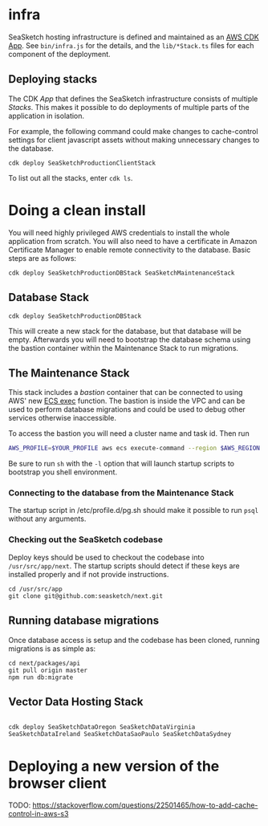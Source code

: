 # infra

SeaSketch hosting infrastructure is defined and maintained as an [AWS CDK App](https://docs.aws.amazon.com/cdk/latest/guide/home.html). See `bin/infra.js` for the details, and the `lib/*Stack.ts` files for each component of the deployment.

## Deploying stacks

The CDK _App_ that defines the SeaSketch infrastructure consists of multiple _Stacks_. This makes it possible to do deployments of multiple parts of the application in isolation.

For example, the following command could make changes to cache-control settings for client javascript assets without making unnecessary changes to the database.

```
cdk deploy SeaSketchProductionClientStack
```

To list out all the stacks, enter `cdk ls`.

# Doing a clean install

You will need highly privileged AWS credentials to install the whole application from scratch. You will also need to have a certificate in Amazon Certificate Manager to enable remote connectivity to the database. Basic steps are as follows:

```
cdk deploy SeaSketchProductionDBStack SeaSketchMaintenanceStack
```

## Database Stack

```
cdk deploy SeaSketchProductionDBStack
```

This will create a new stack for the database, but that database will be empty. Afterwards you will need to bootstrap the database schema using the bastion container within the Maintenance Stack to run migrations.

## The Maintenance Stack

This stack includes a _bastion_ container that can be connected to using AWS' new [ECS exec](https://docs.aws.amazon.com/AmazonECS/latest/developerguide/ecs-exec.html) function. The bastion is inside the VPC and can be used to perform database migrations and could be used to debug other services otherwise inaccessible.

To access the bastion you will need a cluster name and task id. Then run

```sh
AWS_PROFILE=$YOUR_PROFILE aws ecs execute-command --region $AWS_REGION --cluster $CLUSTER_ID --task $TASK_ID --container Default --command "/bin/sh -l" --interactive
```

Be sure to run `sh` with the `-l` option that will launch startup scripts to bootstrap you shell environment.

### Connecting to the database from the Maintenance Stack

The startup script in /etc/profile.d/pg.sh should make it possible to run `psql` without any arguments.

### Checking out the SeaSketch codebase

Deploy keys should be used to checkout the codebase into `/usr/src/app/next`. The startup scripts should detect if these keys are installed properly and if not provide instructions.

```
cd /usr/src/app
git clone git@github.com:seasketch/next.git
```

## Running database migrations

Once database access is setup and the codebase has been cloned, running migrations is as simple as:

```
cd next/packages/api
git pull origin master
npm run db:migrate
```

## Vector Data Hosting Stack

```

cdk deploy SeaSketchDataOregon SeaSketchDataVirginia SeaSketchDataIreland SeaSketchDataSaoPaulo SeaSketchDataSydney

```

# Deploying a new version of the browser client

TODO: https://stackoverflow.com/questions/22501465/how-to-add-cache-control-in-aws-s3

```

```
